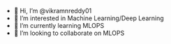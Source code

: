 - 👋 Hi, I’m @vikramnreddy01
- 👀 I’m interested in Machine Learning/Deep Learning
- 🌱 I’m currently learning MLOPS
- 💞️ I’m looking to collaborate on MLOPS

<!---
vikramnreddy01/vikramnreddy01 is a ✨ special ✨ repository because its `README.md` (this file) appears on your GitHub profile.
You can click the Preview link to take a look at your changes.
--->
